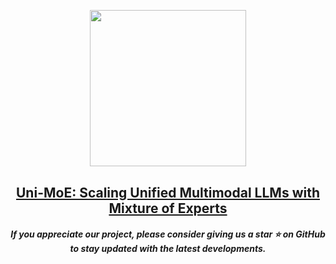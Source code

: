 
<p align="center">
    <img src="https://s21.ax1x.com/2024/03/07/pFrOw9A.jpg" width="250" style="margin-bottom: 0.2;"/>
<p>
<h2 align="center"> <a href="https://github.com/HITsz-TMG/UMOE-Scaling-Unified-Multimodal-LLMs/">Uni-MoE: Scaling Unified Multimodal LLMs with Mixture of Experts</a></h2>
<h5 align="center"> If you appreciate our project, please consider giving us a star ⭐ on GitHub to stay updated with the latest developments.  </h2>

<h5 align="center">
